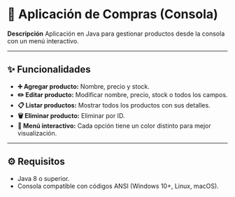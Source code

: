 # 🛒 Aplicación de Compras (Consola)

**Descripción**
Aplicación en Java para gestionar productos desde la consola con un menú interactivo.

---

## ✨ Funcionalidades
- **➕ Agregar producto:** Nombre, precio y stock.
- **✏️ Editar producto:** Modificar nombre, precio, stock o todos los campos.
- **📋 Listar productos:** Mostrar todos los productos con sus detalles.
- **🗑️ Eliminar producto:** Eliminar por ID.
- **🎨 Menú interactivo:** Cada opción tiene un color distinto para mejor visualización.

---

## ⚙️ Requisitos
- Java 8 o superior.
- Consola compatible con códigos ANSI (Windows 10+, Linux, macOS).



